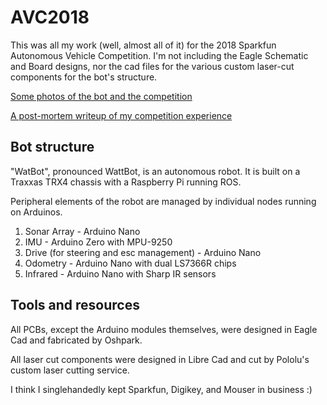 # AVC2018

This was all my work (well, almost all of it) for the 2018 Sparkfun Autonomous Vehicle Competition. I'm not including the Eagle Schematic and Board designs, nor the cad files for the various custom laser-cut components for the bot's structure.

[Some photos of the bot and the competition](doc/images)

[A post-mortem writeup of my competition experience](doc/avc-post-mortem.md)

## Bot structure

"WatBot", pronounced WattBot, is an autonomous robot. It is built on a Traxxas TRX4 chassis with a Raspberry Pi running ROS.

Peripheral elements of the robot are managed by individual nodes running on Arduinos.

1. Sonar Array - Arduino Nano
2. IMU - Arduino Zero with MPU-9250
3. Drive (for steering and esc management) - Arduino Nano
4. Odometry - Arduino Nano with dual LS7366R chips
5. Infrared - Arduino Nano with Sharp IR sensors

## Tools and resources

All PCBs, except the Arduino modules themselves, were designed in Eagle Cad and fabricated by Oshpark.

All laser cut components were designed in Libre Cad and cut by Pololu's custom laser cutting service.

I think I singlehandedly kept Sparkfun, Digikey, and Mouser in business :)
